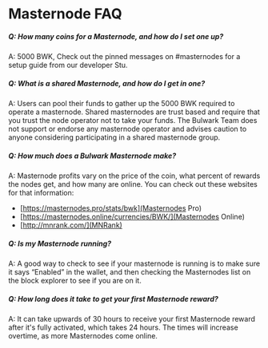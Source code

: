 # Masternode FAQ 

##### Q: How many coins for a Masternode, and how do I set one up?

A: 5000 BWK, Check out the pinned messages on #masternodes for a setup guide from our developer Stu.

##### Q: What is a shared Masternode, and how do I get in one?

A: Users can pool their funds to gather up the 5000 BWK required to operate a masternode. Shared masternodes are trust based and require that you trust the node operator not to take your funds. The Bulwark Team does not support or endorse any masternode operator and advises caution to anyone considering participating in a shared masternode group.

##### Q: How much does a Bulwark Masternode make?

A: Masternode profits vary on the price of the coin, what percent of rewards the nodes get, and how many are online. You can check out these websites for that information:
* [https://masternodes.pro/stats/bwk](Masternodes Pro)
* [https://masternodes.online/currencies/BWK/](Masternodes Online)
* [http://mnrank.com/](MNRank)

##### Q: Is my Masternode running?

A: A good way to check to see if your masternode is running is to make sure it says “Enabled” in the wallet, and then checking the Masternodes list on the block explorer to see if you are on it.

##### Q: How long does it take to get your first Masternode reward?

A: It can take upwards of 30 hours to receive your first Masternode reward after it's fully activated, which takes 24 hours. The times will increase overtime, as more Masternodes come online.
